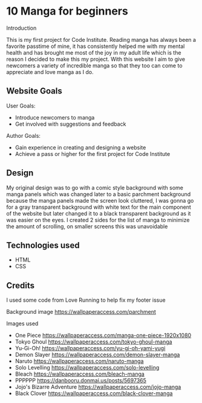 # 10 Manga for beginners

 Introduction

This is my first project for Code Institute. Reading manga has always been a favorite passtime of mine, it has consistently helped me with my mental health and has brought me most of the joy in my adult life which is the reason I decided to make this my project. With this website I aim to give newcomers a variety of incredible manga so that they too can come to appreciate and love manga as I do.

## Website Goals

User Goals:

* Introduce newcomers to manga
* Get involved with suggestions and feedback

Author Goals:

* Gain experience in creating and designing a website
* Achieve a pass or higher for the first project for Code Institute

## Design

My original design was to go with a comic style background with some manga panels which was changed later to a basic parchment background because the manga panels made the screen look cluttered, I was gonna go for a gray transparent background with white text for the main component of the website but later changed it to a black transparent background as it was easier on the eyes. I created 2 sides for the list of manga to minimize the amount of scrolling, on smaller screens this was unavoidable

## Technologies used

* HTML
* CSS

## Credits

I used some code from Love Running to help fix my footer issue

Background image <https://wallpaperaccess.com/parchment>

Images used
  
* One Piece <https://wallpaperaccess.com/manga-one-piece-1920x1080>
* Tokyo Ghoul <https://wallpaperaccess.com/tokyo-ghoul-manga>
* Yu-Gi-Oh! <https://wallpaperaccess.com/yu-gi-oh-yami-yugi>
* Demon Slayer <https://wallpaperaccess.com/demon-slayer-manga>
* Naruto <https://wallpaperaccess.com/naruto-manga>
* Solo Levelling <https://wallpaperaccess.com/solo-levelling>
* Bleach <https://wallpaperaccess.com/bleach-manga>
* PPPPPP <https://danbooru.donmai.us/posts/5697365>
* Jojo's Bizarre Adventure <https://wallpaperaccess.com/jojo-manga>
* Black Clover <https://wallpaperaccess.com/black-clover-manga>
